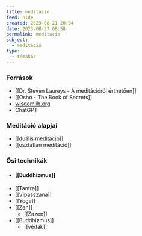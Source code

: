 ```yaml
---
title: meditáció
feed: hide
created: 2023-08-21 20:34
date: 2023-08-27 08:58
permalink: meditacio
subject:
  - meditáció
type:
  - témakör
---
```


### Források

* [[Dr. Steven Laureys - A meditációról érthetően]]
* [[Osho - The Book of Secrets]]
* [wisdomlib.org](https://www.wisdomlib.org/definition/tantra)
* ChatGPT

### Meditáció alapjai

* [[duális meditáció]]
* [[osztatlan meditáció]]


### Ősi technikák

- #### [[Buddhizmus]]
- [[Tantra]]
- [[Vipasszana]]
- [[Yoga]]
- [[Zen]]
	- [[Zazen]]
- [[Buddhizmus]]
	- [[védák]]